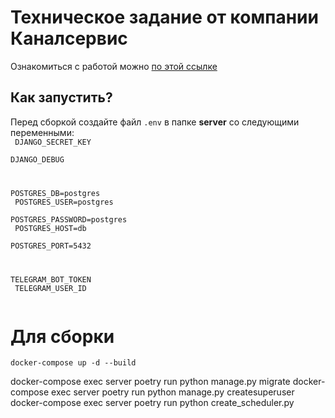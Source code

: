 # Техническое задание от компании Каналсервис

Ознакомиться с работой можно [по этой ссылке](https://unwinddigital.notion.site/unwinddigital/Python-1fdcee22ef5345cf82b058c333818c08)

## Как запустить?

Перед сборкой создайте файл <code>.env</code> в папке <b>server</b> со следующими переменными: <br>
<code>
DJANGO_SECRET_KEY<br>
DJANGO_DEBUG<br>

POSTGRES_DB=postgres<br>
POSTGRES_USER=postgres<br>
POSTGRES_PASSWORD=postgres<br>
POSTGRES_HOST=db<br>
POSTGRES_PORT=5432<br>

TELEGRAM_BOT_TOKEN<br>
TELEGRAM_USER_ID<br>
</code>


# Для сборки
<code>docker-compose up -d --build</code>


docker-compose exec server poetry run python manage.py migrate
docker-compose exec server poetry run python manage.py createsuperuser
docker-compose exec server poetry run python create_scheduler.py

## 
